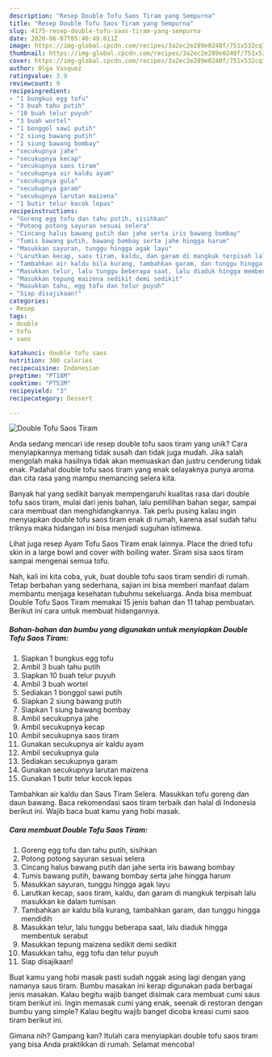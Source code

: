 ```yaml
---
description: "Resep Double Tofu Saos Tiram yang Sempurna"
title: "Resep Double Tofu Saos Tiram yang Sempurna"
slug: 4175-resep-double-tofu-saos-tiram-yang-sempurna
date: 2020-06-07T05:40:49.611Z
image: https://img-global.cpcdn.com/recipes/3a2ec2e289e0240f/751x532cq70/double-tofu-saos-tiram-foto-resep-utama.jpg
thumbnail: https://img-global.cpcdn.com/recipes/3a2ec2e289e0240f/751x532cq70/double-tofu-saos-tiram-foto-resep-utama.jpg
cover: https://img-global.cpcdn.com/recipes/3a2ec2e289e0240f/751x532cq70/double-tofu-saos-tiram-foto-resep-utama.jpg
author: Olga Vasquez
ratingvalue: 3.9
reviewcount: 9
recipeingredient:
- "1 bungkus egg tofu"
- "3 buah tahu putih"
- "10 buah telur puyuh"
- "3 buah wortel"
- "1 bonggol sawi putih"
- "2 siung bawang putih"
- "1 siung bawang bombay"
- "secukupnya jahe"
- "secukupnya kecap"
- "secukupnya saos tiram"
- "secukupnya air kaldu ayam"
- "secukupnya gula"
- "secukupnya garam"
- "secukupnya larutan maizena"
- "1 butir telur kocok lepas"
recipeinstructions:
- "Goreng egg tofu dan tahu putih, sisihkan"
- "Potong potong sayuran sesuai selera"
- "Cincang halus bawang putih dan jahe serta iris bawang bombay"
- "Tumis bawang putih, bawang bombay serta jahe hingga harum"
- "Masukkan sayuran, tunggu hingga agak layu"
- "Larutkan kecap, saos tiram, kaldu, dan garam di mangkuk terpisah lalu masukkan ke dalam tumisan"
- "Tambahkan air kaldu bila kurang, tambahkan garam, dan tunggu hingga mendidih"
- "Masukkan telur, lalu tunggu beberapa saat, lalu diaduk hingga membentuk serabut"
- "Masukkan tepung maizena sedikit demi sedikit"
- "Masukkan tahu, egg tofu dan telur puyuh"
- "Siap disajikaan!"
categories:
- Resep
tags:
- double
- tofu
- saos

katakunci: double tofu saos 
nutrition: 300 calories
recipecuisine: Indonesian
preptime: "PT18M"
cooktime: "PT53M"
recipeyield: "3"
recipecategory: Dessert

---
```



![Double Tofu Saos Tiram](https://img-global.cpcdn.com/recipes/3a2ec2e289e0240f/751x532cq70/double-tofu-saos-tiram-foto-resep-utama.jpg)

Anda sedang mencari ide resep double tofu saos tiram yang unik? Cara menyiapkannya memang tidak susah dan tidak juga mudah. Jika salah mengolah maka hasilnya tidak akan memuaskan dan justru cenderung tidak enak. Padahal double tofu saos tiram yang enak selayaknya punya aroma dan cita rasa yang mampu memancing selera kita.

Banyak hal yang sedikit banyak mempengaruhi kualitas rasa dari double tofu saos tiram, mulai dari jenis bahan, lalu pemilihan bahan segar, sampai cara membuat dan menghidangkannya. Tak perlu pusing kalau ingin menyiapkan double tofu saos tiram enak di rumah, karena asal sudah tahu triknya maka hidangan ini bisa menjadi suguhan istimewa.

Lihat juga resep Ayam Tofu Saos Tiram enak lainnya. Place the dried tofu skin in a large bowl and cover with boiling water. Siram sisa saos tiram sampai mengenai semua tofu.


Nah, kali ini kita coba, yuk, buat double tofu saos tiram sendiri di rumah. Tetap berbahan yang sederhana, sajian ini bisa memberi manfaat dalam membantu menjaga kesehatan tubuhmu sekeluarga. Anda bisa membuat Double Tofu Saos Tiram memakai 15 jenis bahan dan 11 tahap pembuatan. Berikut ini cara untuk membuat hidangannya.

<!--inarticleads1-->

##### Bahan-bahan dan bumbu yang digunakan untuk menyiapkan Double Tofu Saos Tiram:

1. Siapkan 1 bungkus egg tofu
1. Ambil 3 buah tahu putih
1. Siapkan 10 buah telur puyuh
1. Ambil 3 buah wortel
1. Sediakan 1 bonggol sawi putih
1. Siapkan 2 siung bawang putih
1. Siapkan 1 siung bawang bombay
1. Ambil secukupnya jahe
1. Ambil secukupnya kecap
1. Ambil secukupnya saos tiram
1. Gunakan secukupnya air kaldu ayam
1. Ambil secukupnya gula
1. Sediakan secukupnya garam
1. Gunakan secukupnya larutan maizena
1. Gunakan 1 butir telur kocok lepas


Tambahkan air kaldu dan Saus Tiram Selera. Masukkan tofu goreng dan daun bawang. Baca rekomendasi saos tiram terbaik dan halal di Indonesia berikut ini. Wajib baca buat kamu yang hobi masak. 

<!--inarticleads2-->

##### Cara membuat Double Tofu Saos Tiram:

1. Goreng egg tofu dan tahu putih, sisihkan
1. Potong potong sayuran sesuai selera
1. Cincang halus bawang putih dan jahe serta iris bawang bombay
1. Tumis bawang putih, bawang bombay serta jahe hingga harum
1. Masukkan sayuran, tunggu hingga agak layu
1. Larutkan kecap, saos tiram, kaldu, dan garam di mangkuk terpisah lalu masukkan ke dalam tumisan
1. Tambahkan air kaldu bila kurang, tambahkan garam, dan tunggu hingga mendidih
1. Masukkan telur, lalu tunggu beberapa saat, lalu diaduk hingga membentuk serabut
1. Masukkan tepung maizena sedikit demi sedikit
1. Masukkan tahu, egg tofu dan telur puyuh
1. Siap disajikaan!


Buat kamu yang hobi masak pasti sudah nggak asing lagi dengan yang namanya saus tiram. Bumbu masakan ini kerap digunakan pada berbagai jenis masakan. Kalau begitu wajib banget disimak cara membuat cumi saus tiram berikut ini. Ingin memasak cumi yang enak, seenak di restoran dengan bumbu yang simple? Kalau begitu wajib banget dicoba kreasi cumi saos tiram berikut ini. 

Gimana nih? Gampang kan? Itulah cara menyiapkan double tofu saos tiram yang bisa Anda praktikkan di rumah. Selamat mencoba!

